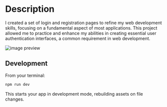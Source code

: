 # Description
I created a set of login and registration pages to refine my web development skills, focusing on a fundamental aspect of most applications. This project allowed me to practice and enhance my abilities in creating essential user authentication interfaces, a common requirement in web development.

![image preview](https://salim-portfolio-kappa.vercel.app/images/mockup_login_register.png)


## Development

From your terminal:

```sh
npm run dev
```

This starts your app in development mode, rebuilding assets on file changes.

